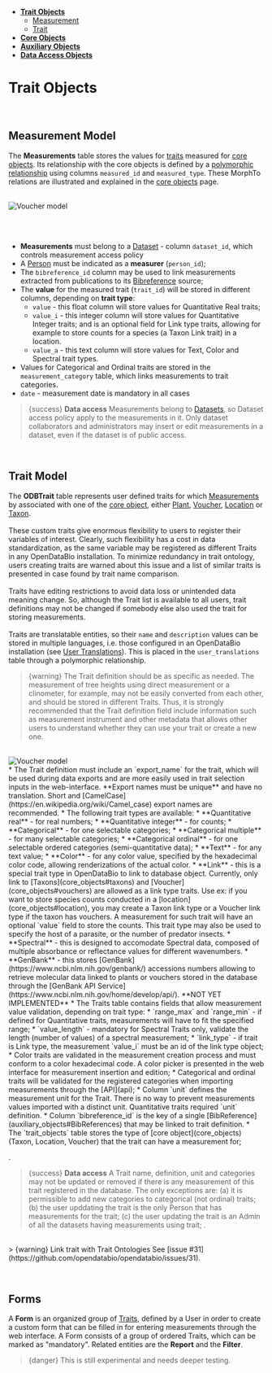 * [**Trait Objects**](#)
    * [Measurement](#measurements)
    * [Trait](#traits)
* [**Core Objects**](core_objects)
* [**Auxiliary Objects**](auxiliary_objects)
* [**Data Access Objects**](dataaccess_objects)


# Trait Objects

<a name="measurements"></a>
<br>
<larecipe-progress type="primary" :value="100"></larecipe-progress>
## Measurement Model
The **Measurements** table stores the values for [traits](#traits) measured for [core objects](core_objects). Its relationship with the core objects is defined by a [polymorphic relationship](#polymorphicrelationships) using columns `measured_id` and `measured_type`. These MorphTo relations are illustrated and explained in the [core objects](core_objects) page.

<br>
<img src="{{ asset('images/measurement_model.png') }}" alt="Voucher model" with=350>

<br><br>
* **Measurements** must belong to a [Dataset](dataaccess_objects#datasets) - column `dataset_id`, which controls measurement access policy
* A [Person](auxiliary_objects#persons) must be indicated as a **measurer** (`person_id`);
* The `bibreference_id` column may be used to link measurements extracted from publications to its [Bibreference](auxiliary_objects#bibreferences) source;
* The **value** for the measured trait (`trait_id`) will be stored in different columns, depending on **trait type**:
  * `value` - this float column will store values for Quantitative Real traits;
  * `value_i` - this integer column will store values for Quantitative Integer traits; and is an optional field for Link type traits, allowing for example to store counts for a species (a Taxon Link trait) in a location.
  * `value_a` - this text column will store values for Text, Color and Spectral trait types.
* Values for Categorical and Ordinal traits are stored in the `measurement_category` table, which links measurements to trait categories.
* `date` - measurement date is mandatory in all cases

> {success} **Data access** Measurements belong to [Datasets](dataaccess_objects#datasets), so Dataset access policy apply to the measurements in it. Only dataset collaborators and administrators may insert or edit measurements in a dataset, even if the dataset is of public access.


<a name="traits"></a>
<br>
<larecipe-progress type="primary" :value="100"></larecipe-progress>
## Trait Model
The **ODBTrait** table represents user defined traits for which [Measurements](#measurements) by associated with one of the [core object](core_objects), either [Plant](core_objects#plants), [Voucher](core_objects#vouchers), [Location](core_objects#locations) or [Taxon](core_objects#taxons).
<br><br>
These custom traits give enormous flexibility to users to register their variables of interest. Clearly, such flexibility has a cost in data standardization, as the same variable may be registered as different Traits in any OpenDataBio installation. To minimize redundancy in trait ontology, users creating traits are warned about this issue and a list of similar traits is presented in case found by trait name comparison.
<br><br>
Traits have editing restrictions to avoid data loss or unintended data meaning change. So, although the Trait list is available to all users, trait definitions may not be changed if somebody else also used the trait for storing measurements.
<br><br>
Traits are translatable entities, so their `name` and `description` values can be stored in multiple languages, i.e. those configured in an OpenDataBio installation (see [User Translations](auxiliary_objects#user_translations)). This is placed in the `user_translations` table through a polymorphic relationship.

> {warning} The Trait definition should be as specific as needed. The measurement of tree heights using direct measurement or a clinometer, for example, may not be easily converted from each other, and should be stored in different Traits. Thus, it is strongly recommended that the Trait definition field include information such as measurement instrument and other metadata that allows other users to understand whether they can use your trait or create a new one.

<br>
<img src="{{ asset('images/trait_model.png') }}" alt="Voucher model" with=350>

<br>
* The Trait definition must include an `export_name` for the trait, which will be used during data exports and are more easily used in trait selection inputs in the web-interface. **Export names must be unique** and have no translation. Short and [CamelCase](https://en.wikipedia.org/wiki/Camel_case) export names are recommended.
* The following trait types are available:
  * **Quantitative real** - for real numbers;
  * **Quantitative integer** - for counts;
  * **Categorical** - for one selectable categories;
  * **Categorical multiple** - for many selectable categories;
  * **Categorical ordinal** - for one selectable ordered categories (semi-quantitative data);
  * **Text** - for any text value;
  * **Color** - for any color value, specified by the hexadecimal color code, allowing renderizations of the actual color.
  * **Link** - this is a special trait type in OpenDataBio to link to database object. Currently, only link to [Taxons](core_objects#taxons) and [Voucher](core_objects#vouchers) are  allowed as a link type traits. Use ex:  if you want to store species counts conducted in a [location](core_objects#location), you may create a Taxon link type or a Voucher link type if the taxon has vouchers. A measurement for such trait will have an optional `value` field to store the counts. This trait type  may also be used to specify the host of a parasite, or the number of predator insects.
  * **Spectral** - this is designed to accomodate Spectral data, composed of multiple absorbance or reflectance values for different wavenumbers.
  * **GenBank** - this stores [GenBank](https://www.ncbi.nlm.nih.gov/genbank/) accessions numbers allowing to retrieve molecular data linked to plants or vouchers stored in the database through the [GenBank API Service](https://www.ncbi.nlm.nih.gov/home/develop/api/). **NOT YET IMPLEMENTED**
* The Traits table contains fields that allow measurement value validation, depending on trait type:
  * `range_max` and `range_min` - if defined for Quantitative traits, measurements will have to fit the specified range;
  * `value_length` - mandatory for Spectral Traits only, validate the length (number of values) of a spectral measurement;
  * `link_type` - if trait is Link type, the measurement `value_i` must be an id of the link type object;
  * Color traits are validated in the measurement creation process and must conform to a color hexadecimal code. A color picker is presented in the web interface for measurement insertion and edition;
  * Categorical and ordinal traits will be validated for the registered categories when importing measurements through the [API](api);
* Column `unit` defines the measurement unit for the Trait. There is no way to prevent measurements values imported with a distinct unit. Quantitative traits required `unit` definition.
* Column `bibreference_id` is the key of a single [BibReference](auxiliary_objects#BibReferences) that may be linked to trait definition.
* The `trait_objects` table stores the type of [core object](core_objects) (Taxon, Location, Voucher) that the trait can have a measurement for;

.
> {success} **Data access** A Trait name, definition, unit and categories may not be updated or removed if there is any measurement of this trait registered in the database. The only exceptions are: (a) it is permissible to add new categories to categorical (not ordinal) traits; (b) the user upddating the trait is the only Person that has measurements for the trait; (c) the user updating the trait is an Admin of all the datasets having measurements using trait; .

<br>
> {warning} Link trait with Trait Ontologies See [issue #31](https://github.com/opendatabio/opendatabio/issues/31).


<a name="forms"></a>
<br>
<larecipe-progress type="primary" :value="100"></larecipe-progress>
## Forms
A **Form** is an organized group of [Traits](#traits), defined by a User in order to create a custom form that can be filled in for entering measurements through the web interface. A Form consists of a group of ordered Traits, which can be marked as "mandatory". Related entities are the **Report** and the **Filter**.

> {danger} This is still experimental and needs deeper testing.
